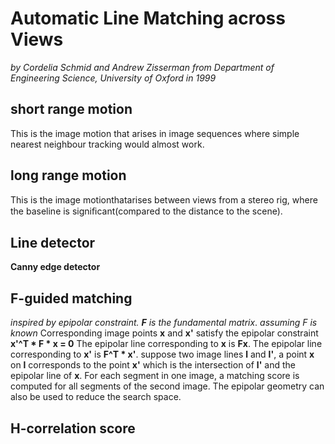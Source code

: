 # Automatic Line Matching across Views
_by Cordelia Schmid and Andrew Zisserman from Department of Engineering Science, University of Oxford in 1999_

## short range motion
This is the image motion that arises in image sequences where simple nearest neighbour tracking would almost work. 

## long range motion
This is the image motionthatarises between views from a stereo rig, where the baseline is signiﬁcant(compared to the distance to the scene).

## Line detector
**Canny edge detector**

## F-guided matching
_inspired by epipolar constraint. __F__ is the fundamental matrix_.
_assuming F is known_
Corresponding image points **x** and **x'** satisfy the epipolar constraint **x'^T * F * x = 0**
The epipolar line corresponding to **x** is **Fx**.
The epipolar line corresponding to **x'** is **F^T * x'**.
suppose two image lines **l** and **l'**, a point **x** on **l** corresponds to the point **x'** which is the intersection of **l'** and the epipolar line of **x**.
For each segment in one image, a matching score is computed for all segments of the second image.
The epipolar geometry can also be used to reduce the search space.

## H-correlation score
